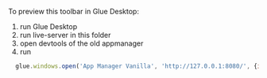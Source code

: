 To preview this toolbar in Glue Desktop:

1. run Glue Desktop
2. run live-server in this folder
3. open devtools of the old appmanager
4. run
```javascript
  glue.windows.open('App Manager Vanilla', 'http://127.0.0.1:8080/', {isSticky: false, mode:'html', allowClose: false, allowMinimize: false, allowMaximize: false, allowCollapse: false, hasSizeAreas: true, width: 500})
```